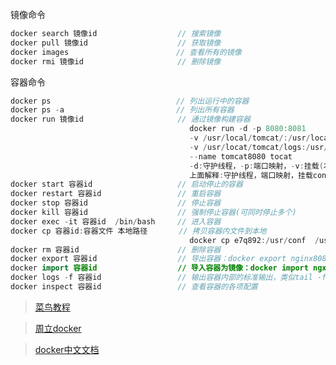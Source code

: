 镜像命令

```java
docker search 镜像id		   			// 搜索镜像
docker pull 镜像id		   			// 获取镜像
docker images						 // 查看所有的镜像
docker rmi 镜像id			   			// 删除镜像
```

容器命令

```java
docker ps 							 // 列出运行中的容器
docker ps -a 						 // 列出所有容器
docker run 镜像id		          	    // 通过镜像构建容器
    									docker run -d -p 8080:8081 
                                        -v /usr/local/tomcat/:/usr/local/tomcat/conf/
                                        -v /usr/locat/tomcat/logs:/usr/local/tomcat/logs
                                        --name tomcat8080 tocat
                                     	-d:守护线程，-p:端口映射，-v:挂载(本地路径:容器路径)
                                        上面解释:守护线程，端口映射，挂载conf，挂载logs
docker start 容器id					// 启动停止的容器
docker restart 容器id					// 重启容器
docker stop 容器id					// 停止容器
docker kill 容器id					// 强制停止容器(可同时停止多个)
docker exec -it 容器id  /bin/bash     // 进入容器
docker cp 容器id:容器文件 本地路径	   // 拷贝容器内文件到本地
    									docker cp e7q892:/usr/conf  /usr/local/
docker rm 容器id						// 删除容器
docker export 容器id       			// 导出容器：docker export nginx8080 > nginx.tar
docker import 容器id					// 导入容器为镜像：docker import ngxin.tar nginx8080
docker logs -f 容器id					// 输出容器内部的标准输出，类似tail -f，一般用于查看tomcat
docker inspect 容器id					// 查看容器的各项配置
```

> [菜鸟教程](https://www.runoob.com/docker/docker-dockerfile.html)

> [周立docker](http://www.itmuch.com/docker/00-docker-lession-index/)

> [docker中文文档](http://www.dockerinfo.net/document)